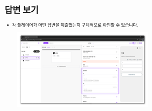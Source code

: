 # 답변 보기

* 각 플레이어가 어떤 답변을 제출했는지 구체적으로 확인할 수 있습니다.



<figure><img src="../../.gitbook/assets/18.png" alt=""><figcaption></figcaption></figure>

